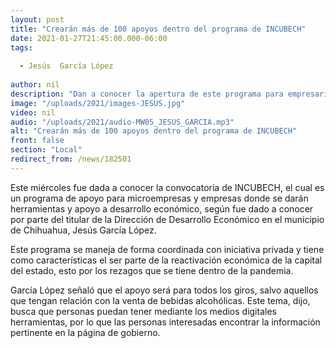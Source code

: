 ```yaml
---
layout: post
title: "Crearán más de 100 apoyos dentro del programa de INCUBECH"
date: 2021-01-27T21:45:00.000-06:00
tags:
  
  - Jesús  García López
  
author: nil
description: "Dan a conocer la apertura de este programa para empresarios que radiquen dentro del municipio."
image: "/uploads/2021/images-JESUS.jpg"
video: nil
audio: "/uploads/2021/audio-MW05_JESUS_GARCIA.mp3"
alt: "Crearán más de 100 apoyos dentro del programa de INCUBECH"
front: false
section: "Local"
redirect_from: /news/182501
---
```


Este miércoles fue dada a conocer la convocatoria de INCUBECH, el cual es un programa de apoyo para microempresas y empresas donde se darán herramientas y apoyo a desarrollo económico, según fue dado a conocer por parte del titular de la Dirección de Desarrollo Económico en el municipio de Chihuahua, Jesús García López.

Este programa se maneja de forma coordinada con iniciativa privada y tiene como características el ser parte de la reactivación económica de la capital del estado, esto por los rezagos que se tiene dentro de la pandemia.

García López señaló que el apoyo será para todos los giros, salvo aquellos que tengan relación con la venta de bebidas alcohólicas. Este tema, dijo, busca que personas puedan tener mediante los medios digitales herramientas, por lo que las personas interesadas encontrar la información pertinente en la página de gobierno.